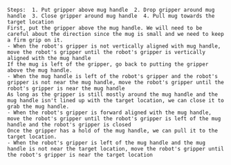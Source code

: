 
    Steps:  1. Put gripper above mug handle  2. Drop gripper around mug handle  3. Close gripper around mug handle  4. Pull mug towards the target location
    First, put the gripper above the mug handle. We will need to be careful about the direction since the mug is small and we need to keep a firm grip on it.
    - When the robot's gripper is not vertically aligned with mug handle, move the robot's gripper until the robot's gripper is vertically aligned with the mug handle
    If the mug is left of the gripper, go back to putting the gripper above the mug handle.
    - When the mug handle is left of the robot's gripper and the robot's gripper is not near the mug handle, move the robot's gripper until the robot's gripper is near the mug handle 
    As long as the gripper is still mostly around the mug handle and the mug handle isn't lined up with the target location, we can close it to grab the mug handle.
    - When the robot's gripper is forward aligned with the mug handle, move the robot's gripper until the robot's gripper is left of the mug handle and the robot's gripper is closed
    Once the gripper has a hold of the mug handle, we can pull it to the target location.
    - When the robot's gripper is left of the mug handle and the mug handle is not near the target location, move the robot's gripper until the robot's gripper is near the target location